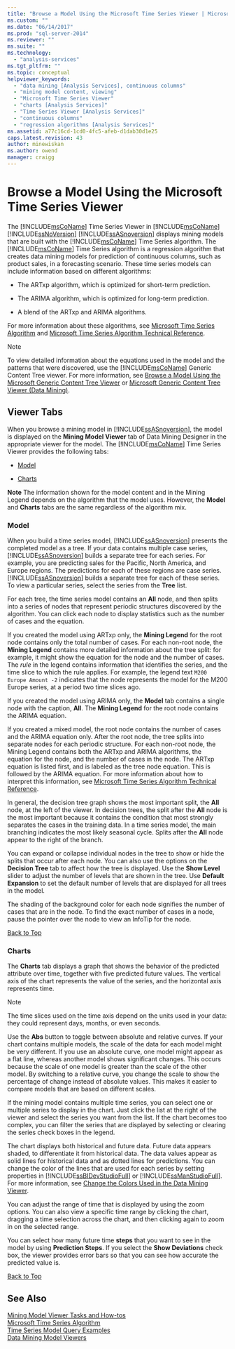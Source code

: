 ```yaml
---
title: "Browse a Model Using the Microsoft Time Series Viewer | Microsoft Docs"
ms.custom: ""
ms.date: "06/14/2017"
ms.prod: "sql-server-2014"
ms.reviewer: ""
ms.suite: ""
ms.technology: 
  - "analysis-services"
ms.tgt_pltfrm: ""
ms.topic: conceptual
helpviewer_keywords: 
  - "data mining [Analysis Services], continuous columns"
  - "mining model content, viewing"
  - "Microsoft Time Series Viewer"
  - "charts [Analysis Services]"
  - "Time Series Viewer [Analysis Services]"
  - "continuous columns"
  - "regression algorithms [Analysis Services]"
ms.assetid: a77c16cd-1cd0-4fc5-afeb-d1dab30d1e25
caps.latest.revision: 43
author: minewiskan
ms.author: owend
manager: craigg
---
```

# Browse a Model Using the Microsoft Time Series Viewer
  The [!INCLUDE[msCoName](../../includes/msconame-md.md)] Time Series Viewer in [!INCLUDE[msCoName](../../includes/msconame-md.md)] [!INCLUDE[ssNoVersion](../../includes/ssnoversion-md.md)] [!INCLUDE[ssASnoversion](../../includes/ssasnoversion-md.md)] displays mining models that are built with the [!INCLUDE[msCoName](../../includes/msconame-md.md)] Time Series algorithm. The [!INCLUDE[msCoName](../../includes/msconame-md.md)] Time Series algorithm is a regression algorithm that creates data mining models for prediction of continuous columns, such as product sales, in a forecasting scenario. These time series models can include information based on different algorithms:  
  
-   The ARTxp algorithm, which is optimized for short-term prediction.  
  
-   The ARIMA algorithm, which is optimized for long-term prediction.  
  
-   A blend of the ARTxp and ARIMA algorithms.  
  
 For more information about these algorithms, see [Microsoft Time Series Algorithm](microsoft-time-series-algorithm.md) and [Microsoft Time Series Algorithm Technical Reference](microsoft-time-series-algorithm-technical-reference.md).  
  
> [!NOTE]  
>  To view detailed information about the equations used in the model and the patterns that were discovered, use the [!INCLUDE[msCoName](../../includes/msconame-md.md)] Generic Content Tree viewer. For more information, see [Browse a Model Using the Microsoft Generic Content Tree Viewer](browse-a-model-using-the-microsoft-generic-content-tree-viewer.md) or [Microsoft Generic Content Tree Viewer &#40;Data Mining&#41;](../microsoft-generic-content-tree-viewer-data-mining.md).  
  
##  <a name="BKMK_ViewerTabs"></a> Viewer Tabs  
 When you browse a mining model in [!INCLUDE[ssASnoversion](../../includes/ssasnoversion-md.md)], the model is displayed on the **Mining Model Viewer** tab of Data Mining Designer in the appropriate viewer for the model. The [!INCLUDE[msCoName](../../includes/msconame-md.md)] Time Series Viewer provides the following tabs:  
  
-   [Model](#BKMK_Tree)  
  
-   [Charts](#BKMK_Charts)  
  
 **Note** The information shown for the model content and in the Mining Legend depends on the algorithm that the model uses. However, the **Model** and **Charts** tabs are the same regardless of the algorithm mix.  
  
###  <a name="BKMK_Tree"></a> Model  
 When you build a time series model, [!INCLUDE[ssASnoversion](../../includes/ssasnoversion-md.md)] presents the completed model as a tree. If your data contains multiple case series, [!INCLUDE[ssASnoversion](../../includes/ssasnoversion-md.md)] builds a separate tree for each series. For example, you are predicting sales for the Pacific, North America, and Europe regions. The predictions for each of these regions are case series. [!INCLUDE[ssASnoversion](../../includes/ssasnoversion-md.md)] builds a separate tree for each of these series. To view a particular series, select the series from the **Tree** list.  
  
 For each tree, the time series model contains an **All** node, and then splits into a series of nodes that represent periodic structures discovered by the algorithm. You can click each node to display statistics such as the number of cases and the equation.  
  
 If you created the model using ARTxp only, the **Mining Legend** for the root node contains only the total number of cases. For each non-root node, the **Mining Legend** contains more detailed information about the tree split: for example, it might show the equation for the node and the number of cases. The *rule* in the legend contains information that identifies the series, and the time slice to which the rule applies. For example, the legend text `M200 Europe Amount -2` indicates that the node represents the model for the M200 Europe series, at a period two time slices ago.  
  
 If you created the model using ARIMA only, the **Model** tab contains a single node with the caption, **All**. The **Mining Legend** for the root node contains the ARIMA equation.  
  
 If you created a mixed model, the root node contains the number of cases and the ARIMA equation only. After the root node, the tree splits into separate nodes for each periodic structure. For each non-root node, the Mining Legend contains both the ARTxp and ARIMA algorithms, the equation for the node, and the number of cases in the node. The ARTxp equation is listed first, and is labeled as the tree node equation. This is followed by the ARIMA equation. For more information about how to interpret this information, see [Microsoft Time Series Algorithm Technical Reference](microsoft-time-series-algorithm-technical-reference.md).  
  
 In general, the decision tree graph shows the most important split, the **All** node, at the left of the viewer. In decision trees, the split after the **All** node is the most important because it contains the condition that most strongly separates the cases in the training data. In a time series model, the main branching indicates the most likely seasonal cycle. Splits after the **All** node appear to the right of the branch.  
  
 You can expand or collapse individual nodes in the tree to show or hide the splits that occur after each node. You can also use the options on the **Decision Tree** tab to affect how the tree is displayed. Use the **Show Level** slider to adjust the number of levels that are shown in the tree. Use **Default Expansion** to set the default number of levels that are displayed for all trees in the model.  
  
 The shading of the background color for each node signifies the number of cases that are in the node. To find the exact number of cases in a node, pause the pointer over the node to view an InfoTip for the node.  
  
 [Back to Top](#BKMK_ViewerTabs)  
  
###  <a name="BKMK_Charts"></a> Charts  
 The **Charts** tab displays a graph that shows the behavior of the predicted attribute over time, together with five predicted future values. The vertical axis of the chart represents the value of the series, and the horizontal axis represents time.  
  
> [!NOTE]  
>  The time slices used on the time axis depend on the units used in your data: they could represent days, months, or even seconds.  
  
 Use the **Abs** button to toggle between absolute and relative curves. If your chart contains multiple models, the scale of the data for each model might be very different. If you use an absolute curve, one model might appear as a flat line, whereas another model shows significant changes. This occurs because the scale of one model is greater than the scale of the other model. By switching to a relative curve, you change the scale to show the percentage of change instead of absolute values. This makes it easier to compare models that are based on different scales.  
  
 If the mining model contains multiple time series, you can select one or multiple series to display in the chart. Just click the list at the right of the viewer and select the series you want from the list. If the chart becomes too complex, you can filter the series that are displayed by selecting or clearing the series check boxes in the legend.  
  
 The chart displays both historical and future data. Future data appears shaded, to differentiate it from historical data. The data values appear as solid lines for historical data and as dotted lines for predictions. You can change the color of the lines that are used for each series by setting properties in [!INCLUDE[ssBIDevStudioFull](../../includes/ssbidevstudiofull-md.md)] or [!INCLUDE[ssManStudioFull](../../includes/ssmanstudiofull-md.md)]. For more information, see [Change the Colors Used in the Data Mining Viewer](change-the-colors-used-in-the-data-mining-viewer.md).  
  
 You can adjust the range of time that is displayed by using the zoom options. You can also view a specific time range by clicking the chart, dragging a time selection across the chart, and then clicking again to zoom in on the selected range.  
  
 You can select how many future time **steps** that you want to see in the model by using **Prediction Steps**. If you select the **Show Deviations** check box, the viewer provides error bars so that you can see how accurate the predicted value is.  
  
 [Back to Top](#BKMK_ViewerTabs)  
  
## See Also  
 [Mining Model Viewer Tasks and How-tos](mining-model-viewer-tasks-and-how-tos.md)   
 [Microsoft Time Series Algorithm](microsoft-time-series-algorithm.md)   
 [Time Series Model Query Examples](time-series-model-query-examples.md)   
 [Data Mining Model Viewers](data-mining-model-viewers.md)  
  
  
